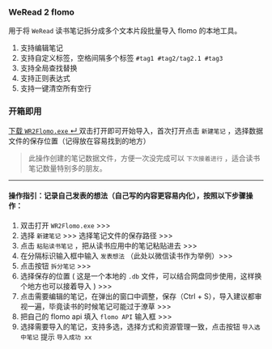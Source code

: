 ### WeRead 2 flomo
用于将 `WeRead` 读书笔记拆分成多个文本片段批量导入 flomo 的本地工具。
1. 支持编辑笔记
2. 支持自定义标签，空格间隔多个标签 `#tag1 #tag2/tag2.1 #tag3`
3. 支持全局查找替换
4. 支持正则表达式
5. 支持一键清空所有空行

### 开箱即用
[下载 `WR2Flomo.exe` ↵ ](https://github.com/chaozhoo/wr2flomo/releases/download/v0.4.8.1/WR2Flomo.exe)双击打开即可开始导入，首次打开点击 `新建笔记` ，选择数据文件的保存位置（记得放在容易找到的地方）
> 此操作创建的笔记数据文件，方便一次没完成可以 `下次接着进行` ，适合读书笔记数量特别多的朋友。

-----------------
#### 操作指引：记录自己发表的想法（自己写的内容更容易内化），按照以下步骤操作：
1. 双击打开 `WR2Flomo.exe` >>>
2. 选择 `新建笔记` >>> 选择笔记文件的保存路径 >>>
3. 点击 `粘贴读书笔记` ，把从读书应用中的笔记粘贴进去 >>>
4. 在分隔标识输入框中输入 `发表想法` （此处以微信读书作为举例）>>>
5. 点击按钮 `拆分笔记` >>>
6. 选择保存的位置 ( 这是一个本地的 `.db` 文件，可以结合网盘同步使用，这样换个地方也可以接着导入 )  >>>
7. 点击需要编辑的笔记，在弹出的窗口中调整，保存（Ctrl + S），导入建议都审视一遍，毕竟读书的时候笔记可能过于潦草 >>>
8. 把自己的 flomo api 填入 `flomo API` 输入框 >>>
9. 选择需要导入的笔记，支持多选，选择方式和资源管理一致，点击按钮 `导入选中笔记` 提示 `导入成功 xx` 
